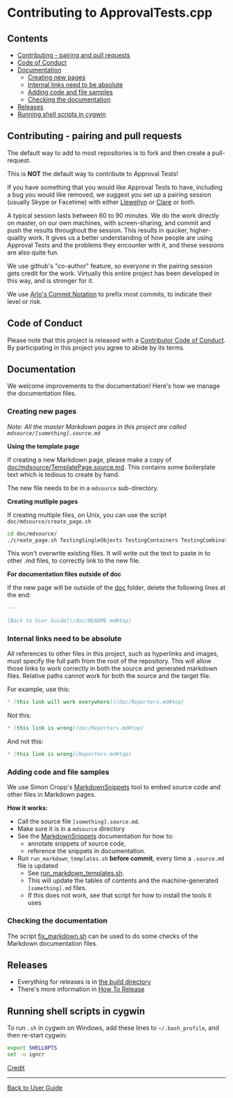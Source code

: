 <!--
GENERATED FILE - DO NOT EDIT
This file was generated by [MarkdownSnippets](https://github.com/SimonCropp/MarkdownSnippets).
Source File: /doc/mdsource/Contributing.source.md
To change this file edit the source file and then execute ./run_markdown_templates.sh.
-->

<a id="top"></a>

# Contributing to ApprovalTests.cpp


<!-- toc -->
## Contents

  * [Contributing - pairing and pull requests](#contributing---pairing-and-pull-requests)
  * [Code of Conduct](#code-of-conduct)
  * [Documentation](#documentation)
    * [Creating new pages](#creating-new-pages)
    * [Internal links need to be absolute](#internal-links-need-to-be-absolute)
    * [Adding code and file samples](#adding-code-and-file-samples)
    * [Checking the documentation](#checking-the-documentation)
  * [Releases](#releases)
  * [Running shell scripts in cygwin](#running-shell-scripts-in-cygwin)
<!-- endtoc -->




## Contributing - pairing and pull requests

The default way to add to most repositories is to fork and then create a pull-request.

This is **NOT** the default way to contribute to Approval Tests!

If you have something that you would like Approval Tests to have, including a bug you would like removed, we suggest you set up a pairing session (usually Skype or Facetime) with either [Llewellyn](mailto:llewellyn.falco@gmail.com) or [Clare](mailto:github@cfmacrae.fastmail.co.uk) or both.

A typical session lasts between 60 to 90 minutes. We do the work directly on master, on our own machines, with screen-sharing, and commit and push the results throughout the session. This results in quicker, higher-quality work. It gives us a better understanding of how people are using Approval Tests and the problems they encounter with it, and these sessions are also quite fun.

We use github's "co-author" feature, so everyone in the pairing session gets credit for the work. Virtually this entire project has been developed in this way, and is stronger for it.

We use [Arlo's Commit Notation](https://github.com/RefactoringCombos/ArlosCommitNotation) to prefix most commits, to indicate their level or risk.

## Code of Conduct

Please note that this project is released with a [Contributor Code of Conduct](/CODE_OF_CONDUCT.md). By participating in this project you agree to abide by its terms.

## Documentation

We welcome improvements to the documentation! Here's how we manage the documentation files. 

### Creating new pages

*Note: All the master Markdown pages in this project are called `mdsource/[something].source.md`*

**Using the template page**

If creating a new Markdown page, please make a copy of [doc/mdsource/TemplatePage.source.md](/doc/mdsource/TemplatePage.source.md#top).
This contains some boilerplate text which is tedious to create by hand.

The new file needs to be in a `mdsource` sub-directory.

**Creating mutliple pages**

If creating multiple files, on Unix, you can use the script `doc/mdsource/create_page.sh`

```bash
cd doc/mdsource/
./create_page.sh TestingSingleObjects TestingContainers TestingCombinations
```

This won't overwrite existing files.
It will write out the text to paste in to other .md files, to correctly link to the new file. 

**For documentation files outside of doc**

If the new page will be outside of the [doc](/doc/) folder, delete the following lines at the end:

```markdown
---
   
[Back to User Guide](/doc/README.md#top)
```

### Internal links need to be absolute 

All references to other files in this project, such as hyperlinks and images, must specify the full path from the root of the repository. This will allow those links to work correctly in both the source and generated markdown files. Relative paths cannot work for both the source and the target file. 

For example, use this:

```markdown
* [this link will work everywhere](/doc/Reporters.md#top)
```

Not this:

```markdown
* [this link is wrong](doc/Reporters.md#top)
```

And not this:

```markdown
* [this link is wrong](Reporters.md#top)
```

### Adding code and file samples

We use Simon Cropp's [MarkdownSnippets](https://github.com/SimonCropp/MarkdownSnippets) tool to embed source code and other files in Markdown pages.

**How it works:**

* Call the source file `[something].source.md`.
* Make sure it is in a `mdsource` directory
* See the [MarkdownSnippets](https://github.com/SimonCropp/MarkdownSnippets) documentation for how to:
    * annotate snippets of source code, 
    * reference the snippets in documentation.
* Run  `run_markdown_templates.sh` **before commit**, every time a `.source.md` file is updated
    * See [run_markdown_templates.sh](/run_markdown_templates.sh).
    * This will update the tables of contents and the machine-generated `[something].md` files.
    * If this does not work, see that script for how to install the tools it uses

### Checking the documentation

The script [fix_markdown.sh](/fix_markdown.sh) can be used to do some checks of the Markdown documentation files.

## Releases

* Everything for releases is in [the build directory](/build/)
* There's more information in [How To Release](/build/HowToRelease.md#top)

## Running shell scripts in cygwin

To run `.sh` in cygwin on Windows, add these lines to `~/.bash_profile`, and then re-start cygwin:

```bash
export SHELLOPTS
set -o igncr
```

[Credit](https://ptolemy.berkeley.edu/projects/chess/softdevel/faq/5.html)

---

[Back to User Guide](/doc/README.md#top)
